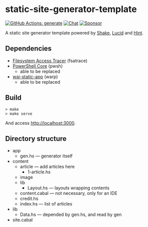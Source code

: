 # static-site-generator-template

[![GitHub Actions: generate](https://github.com/kakkun61/static-site-generator-template/workflows/generate/badge.svg)](https://github.com/kakkun61/static-site-generator-template/actions?query=workflow%3Agenerate) [![Chat](https://badges.gitter.im/static-site-generator-template/community.svg)](https://gitter.im/static-site-generator-template/community) [![Sponsor](https://img.shields.io/badge/Sponsor-%E2%9D%A4-red?logo=GitHub)](https://github.com/sponsors/kakkun61)

A static site generator template powered by [Shake](https://shakebuild.com), [Lucid](https://hackage.haskell.org/package/lucid) and [Hint](https://hackage.haskell.org/package/hint).

## Dependencies

- [Filesystem Access Tracer](https://github.com/jacereda/fsatrace) (fsatrace)
- [PowerShell Core](https://github.com/PowerShell/PowerShell) (pwsh)
  - able to be replaced
- [wai-static-app](https://hackage.haskell.org/package/wai-app-static) (warp)
  - able to be replaced

## Build

```
> make
> make serve
```

And access <http://localhost:3000>.

## Directory structure

- app
  - gen.hs — generator itself
- content
  - article — add articles here
    - 1-article.hs
  - image
  - lib
    - Layout.hs — layouts wrapping contents
  - content.cabal — not necessary, only for an IDE
  - credit.hs
  - index.hs — list of articles
- lib
  - Data.hs — depended by gen.hs, and read by gen
- site.cabal
